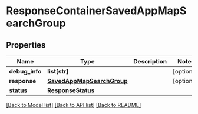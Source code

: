# ResponseContainerSavedAppMapSearchGroup

## Properties
Name | Type | Description | Notes
------------ | ------------- | ------------- | -------------
**debug_info** | **list[str]** |  | [optional] 
**response** | [**SavedAppMapSearchGroup**](SavedAppMapSearchGroup.md) |  | [optional] 
**status** | [**ResponseStatus**](ResponseStatus.md) |  | 

[[Back to Model list]](../README.md#documentation-for-models) [[Back to API list]](../README.md#documentation-for-api-endpoints) [[Back to README]](../README.md)


